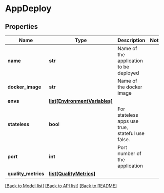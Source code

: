 # AppDeploy

## Properties
Name | Type | Description | Notes
------------ | ------------- | ------------- | -------------
**name** | **str** | Name of the application to be deployed | 
**docker_image** | **str** | Name of the docker image | 
**envs** | [**list[EnvironmentVariables]**](EnvironmentVariables.md) |  | 
**stateless** | **bool** | For stateless apps use true, stateful use false. | 
**port** | **int** | Port number of the application | 
**quality_metrics** | [**list[QualityMetrics]**](QualityMetrics.md) |  | 

[[Back to Model list]](../README.md#documentation-for-models) [[Back to API list]](../README.md#documentation-for-api-endpoints) [[Back to README]](../README.md)


